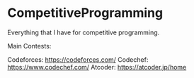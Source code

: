 # CompetitiveProgramming
Everything that I have for competitive programming. 

Main Contests:

Codeforces: https://codeforces.com/
Codechef: https://www.codechef.com/
Atcoder: https://atcoder.jp/home
